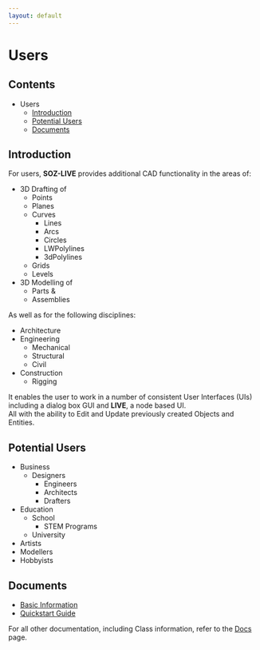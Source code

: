 ```yaml
---
layout: default
---
```


# Users

## Contents

- Users
  - [Introduction](#introduction)
  - [Potential Users](#potential-users)
  - [Documents](#documents) 

## Introduction

For users, **SOZ-LIVE** provides additional CAD functionality in the areas of:

- 3D Drafting of
  - Points
  - Planes
  - Curves
    - Lines
    - Arcs
    - Circles
    - LWPolylines
    - 3dPolylines
  - Grids
  - Levels
- 3D Modelling of
  - Parts &
  - Assemblies
  
As well as for the following disciplines:
  
- Architecture
- Engineering
  - Mechanical
  - Structural
  - Civil
- Construction
  - Rigging

It enables the user to work in a number of consistent User Interfaces (UIs) including a dialog box GUI and **LIVE**, a node based UI.  
All with the ability to Edit and Update previously created Objects and Entities.

## Potential Users

- Business
	- Designers
		- Engineers
		- Architects
		- Drafters
- Education
	- School
		- STEM Programs
	- University
- Artists
- Modellers
- Hobbyists

## Documents

- [Basic Information](/docs/users/basics.html)
- [Quickstart Guide](/docs/users/quickstart.html)

For all other documentation, including Class information, refer to the [Docs](/docs/docs.html) page.